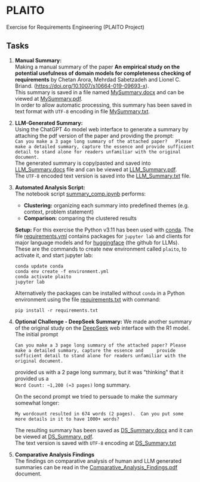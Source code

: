 # PLAITO
Exercise for Requirements Engineering (PLAITO Project)

## Tasks
1. **Manual Summary:**  
Making a manual summary of the paper **An empirical study on the potential usefulness of domain models for completeness checking of requirements** by Chetan Arora, Mehrdad Sabetzadeh and Lionel C. Briand. (https://doi.org/10.1007/s10664-019-09693-x).  
This summary is saved in a file named [MySummary.docx](./MySummary.docx) and can be viewed at [MySummary.pdf](./MySummary.pdf).  
In order to allow automatic processing, this summary has been saved in text format with `UTF-8` encoding in file [MySummary.txt](./MySummary.txt).

2. **LLM-Generated Summary:**  
Using the ChatGPT 4o model web interface to generate a summary by attaching the pdf version of the paper and providing the prompt:  
`Can you make a 3 page long summary of the attached paper?  
Please make a detailed summary, capture the essence and provide sufficient detail to stand alone for readers unfamiliar with the original document.`  
The generated summary is copy/pasted and saved into [LLM_Summary.docs](./LLM_Summary.docx) file and can be viewed at [LLM_Summary.pdf](./LLM_Summary.pdf).  
The `UTF-8` encoded text version is saved into the [LLM_Summary.txt](./LLM_Summary.txt) file.

3. **Automated Analysis Script:**  
The notebook script [summary_comp.ipynb](./summary_comp.ipynb) performs:
   - **Clustering:** organizing each summary into predefined themes (e.g. context, problem statement)
   - **Comparison:** comparing the clustered results  

    **Setup:** For this exercise the Python v3.11 has been used with [conda](https://www.anaconda.com/docs/getting-started/miniconda/install). The file [requirements.yml](./requirements.yml) contains packages for `jupyter lab` and clients for major language models and for [huggingface](https://huggingface.co/) (the github for LLMs).  
    These are the commands to create new environment called `plaito`, to activate it, and start jupyter lab:
    ```
    conda update conda
    conda env create -f environment.yml
    conda activate plaito
    jupyter lab
    ```  
    Alternatively the packages can be installed without `conda` in a Python environment using the file [requirements.txt](requirements.txt) with command:  
    ```
    pip install -r requirements.txt
    ```

4. **Optional Challenge - DeepSeek Summary:**
We made another summary of the original study on the [DeepSeek](https://chat.deepseek.com/) web interface with the R1 model.  
The initial prompt
    ```
    Can you make a 3 page long summary of the attached paper? Please make a detailed summary, capture the essence and     provide sufficient detail to stand alone for readers unfamiliar with the original document.
    ```
    provided us with a 2 page long summary, but it was "thinking" that it provided us a  
    `Word Count: ~1,200 (≈3 pages)` long summary.
    
    On the second prompt we tried to persuade to make the summary somewhat longer:
    ```
    My wordcount resulted in 674 words (2 pages).  Can you put some more details in it to have 1000+ words?
    ```
    
    The resulting summary has been saved as [DS_Summary.docx](./DS_Summary.docx) and it can be viewed at [DS_Summary.    pdf](./DS_Summary.pdf).  
    The text version is saved with `UTF-8` encoding at [DS_Summary.txt](./DS_Summary.txt)

5. **Comparative Analysis Findings**  
The findings on comparative analysis of human and LLM generated summaries can be read in the [Comparative_Analysis_Findings.pdf](./Comparative_Analysis_Findings.pdf) document.